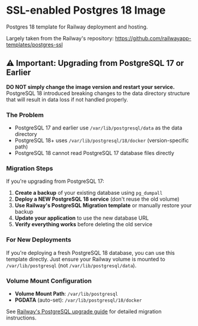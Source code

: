 # SSL-enabled Postgres 18 Image
Postgres 18 template for Railway deployment and hosting.

Largely taken from the Railway's repository: https://github.com/railwayapp-templates/postgres-ssl

## ⚠️ Important: Upgrading from PostgreSQL 17 or Earlier

**DO NOT simply change the image version and restart your service.** PostgreSQL 18 introduced breaking changes to the data directory structure that will result in data loss if not handled properly.

### The Problem
- PostgreSQL 17 and earlier use `/var/lib/postgresql/data` as the data directory
- PostgreSQL 18+ uses `/var/lib/postgresql/18/docker` (version-specific path)
- PostgreSQL 18 cannot read PostgreSQL 17 database files directly

### Migration Steps

If you're upgrading from PostgreSQL 17:

1. **Create a backup** of your existing database using `pg_dumpall`
2. **Deploy a NEW PostgreSQL 18 service** (don't reuse the old volume)
3. **Use Railway's PostgreSQL Migration template** or manually restore your backup
4. **Update your application** to use the new database URL
5. **Verify everything works** before deleting the old service

### For New Deployments

If you're deploying a fresh PostgreSQL 18 database, you can use this template directly. Just ensure your Railway volume is mounted to `/var/lib/postgresql` (not `/var/lib/postgresql/data`).

### Volume Mount Configuration

- **Volume Mount Path**: `/var/lib/postgresql`
- **PGDATA** (auto-set): `/var/lib/postgresql/18/docker`

See [Railway's PostgreSQL upgrade guide](https://docs.railway.app) for detailed migration instructions.
